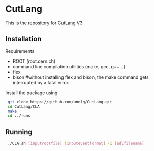 # CutLang
This is the repository for CutLang V3 


## Installation

Requirements
* ROOT (root.cern.ch) 
* command line compilation utilities (make, gcc, g++...) 
* flex
* bison #without installing flex and bison, the make command gets interrupted by a fatal error.

Install the package using
```bash
 git clone https://github.com/unelg/CutLang.git
 cd CutLang/CLA
 make
 cd ../runs
```

## Running

```bash
 ./CLA.sh [inputrootfile] [inputeventformat] -i [adlfilename]
```

